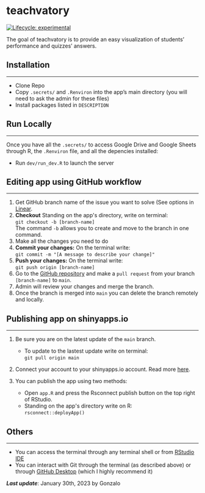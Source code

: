 
<!-- README.md is generated from README.Rmd. Please edit that file -->

# teachvatory

<!-- badges: start -->

[![Lifecycle:
experimental](https://img.shields.io/badge/lifecycle-experimental-orange.svg)](https://lifecycle.r-lib.org/articles/stages.html#experimental)
<!-- badges: end -->

The goal of teachvatory is to provide an easy visualization of students’
performance and quizzes’ answers.

## Installation
---

- Clone Repo
- Copy `.secrets/` and `.Renviron` into the app’s main directory (you will need to ask the admin for these files)
- Install packages listed in `DESCRIPTION`

## Run Locally
---

Once you have all the `.secrets/` to access Google Drive and Google
Sheets through R, the `.Renviron` file, and all the depencies installed:
- Run `dev/run_dev.R` to launch the server

## Editing app using GitHub workflow
---
1) Get GitHub branch name of the issue you want to solve (See options in [Linear](https://linear.app).
2) **Checkout** Standing on the app's directory, write on  terminal:  
`git checkout -b [branch-name]`  
The command `-b` allows you to create and move to the branch in one command.
3) Make all the changes you need to do
4) **Commit your changes:** On the terminal write:  
`git commit -m "[A message to describe your change]"`
5) **Push your changes:**  On the terminal write:  
`git push origin [branch-name]`
6) Go to the [GitHub repository](https://github.com/ggjara/teachvatory) and make a `pull request` from your branch `[branch-name]` to `main`.
7) Admin will review your changes and merge the branch.
8) Once the branch is merged into `main` you can delete the branch remotely and locally.

## Publishing app on shinyapps.io
---
1) Be sure you are on the latest update of the `main` branch.
    * To update to the lastest update write on terminal:   
    `git pull origin main`

2) Connect your account to your shinyapps.io account. Read more [here](https://shiny.rstudio.com/articles/shinyapps.html).
3) You can publish the app using two methods:
    * Open `app.R` and press the Rsconnect publish button on the top right of RStudio.
    * Standing on the app's directory write on R:  
    `rsconnect::deployApp()`


## Others
---
- You can access the terminal through any terminal shell or from [RStudio IDE](https://posit.co)
- You can interact with Git through the terminal (as described above) or through [GitHub Desktop](https://desktop.github.com) (which I highly recommend it)




***Last update***: January 30th, 2023 by Gonzalo
